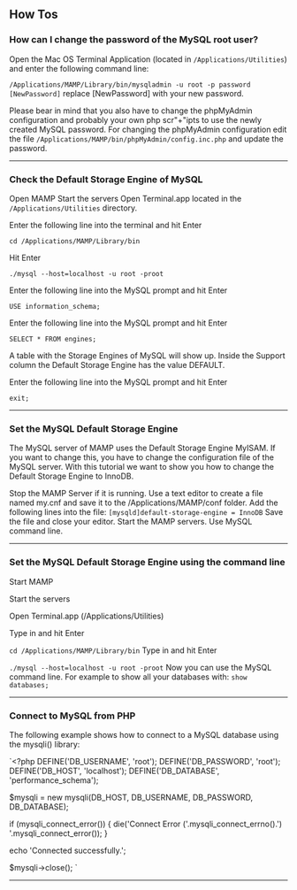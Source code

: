
## How Tos

### How can I change the password of the MySQL root user?

Open the Mac OS Terminal Application (located in `/Applications/Utilities`) and enter the following command line:

`/Applications/MAMP/Library/bin/mysqladmin -u root -p password [NewPassword]`
replace [NewPassword] with your new password.

Please bear in mind that you also have to change the phpMyAdmin configuration and probably your own php scr"+"ipts to use the newly created MySQL password. For changing the phpMyAdmin configuration edit the file `/Applications/MAMP/bin/phpMyAdmin/config.inc.php` and update the password.

---

### Check the Default Storage Engine of MySQL

Open MAMP
Start the servers
Open Terminal.app located in the `/Applications/Utilities` directory.

Enter the following line into the terminal and hit Enter

`cd /Applications/MAMP/Library/bin`

Hit Enter

`./mysql --host=localhost -u root -proot`

Enter the following line into the MySQL prompt and hit Enter

`USE information_schema;`

Enter the following line into the MySQL prompt and hit Enter

`SELECT * FROM engines;`

A table with the Storage Engines of MySQL will show up. Inside the Support column the Default Storage Engine has the value DEFAULT.

Enter the following line into the MySQL prompt and hit Enter

`exit;`

---

### Set the MySQL Default Storage Engine

The MySQL server of MAMP uses the Default Storage Engine MyISAM. If you want to change this, you have to change the configuration file of the MySQL server. With this tutorial we want to show you how to change the Default Storage Engine to InnoDB.

Stop the MAMP Server if it is running.
Use a text editor to create a file named my.cnf and save it to the /Applications/MAMP/conf folder.
Add the following lines into the file:
`[mysqld]default-storage-engine = InnoDB`
Save the file and close your editor.
Start the MAMP servers. Use MySQL command line.

---

### Set the MySQL Default Storage Engine using the command line

Start MAMP

Start the servers

Open Terminal.app (/Applications/Utilities)

Type in and hit Enter

`cd /Applications/MAMP/Library/bin`
Type in and hit Enter

`./mysql --host=localhost -u root -proot`
Now you can use the MySQL command line. For example to show all your databases with:
`show databases;`

---

### Connect to MySQL from PHP

The following example shows how to connect to a MySQL database using the mysqli() library:

`<?php
 DEFINE('DB_USERNAME', 'root');
 DEFINE('DB_PASSWORD', 'root');
 DEFINE('DB_HOST', 'localhost');
 DEFINE('DB_DATABASE', 'performance_schema');

 $mysqli = new mysqli(DB_HOST, DB_USERNAME, DB_PASSWORD, DB_DATABASE);

 if (mysqli_connect_error()) {
  die('Connect Error ('.mysqli_connect_errno().') '.mysqli_connect_error());
 }

 echo 'Connected successfully.';

 $mysqli->close();
`

---
